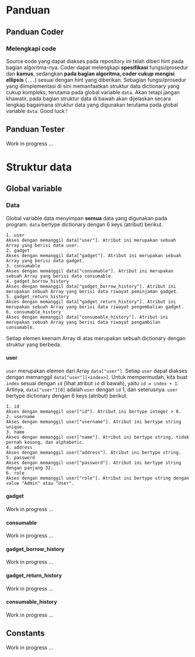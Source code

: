 # Panduan

## Panduan Coder

### Melengkapi code
Source code yang dapat diakses pada repository ini telah diberi hint pada bagian algoritma-nya. Coder dapat melengkapi **spesifikasi** fungsi/prosedur dan **kamus**, sedangkan **pada bagian algoritma, coder cukup mengisi ellipsis** (`...`) sesuai dengan hint yang diberikan.
Sebagian fungsi/prosedur yang diimplementasi di sini memanfaatkan struktur data dictionary yang cukup kompleks, terutama pada global variable `data`. Akan tetapi jangan khawatir, pada bagian struktur data di bawah akan dijelaskan secara lengkap bagaimana struktur data yang digunakan terutama pada global variable `data`.
Good luck !

## Panduan Tester
Work in progress ...

# Struktur data

## Global variable

### Data
Global variable data menyimpan **semua** data yang digunakan pada program. `data` bertype dictionary dengan 6 keys (atribut) berikut.
```
1. user
Akses dengan memanggil data["user"]. Atribut ini merupakan sebuah Array yang berisi data user.
2. gadget
Akses dengan memanggil data["gadget"]. Atribut ini merupakan sebuah Array yang berisi data gadget.
3. consumable
Akses dengan memanggil data["consumable"]. Atribut ini merupakan sebuah Array yang berisi data consumable.
4. gadget_borrow_history
Akses dengan memanggil data["gadget_borrow_history"]. Atribut ini merupakan sebuah Array yang berisi data riwayat peminjaman gadget.
5. gadget_return_history
Akses dengan memanggil data["gadget_return_history"]. Atribut ini merupakan sebuah Array yang berisi data riwayat pengembalian gadget.
6. consumable_history
Akses dengan memanggil data["consumable_history"]. Atribut ini merupakan sebuah Array yang berisi data riwayat pengambilan consumable.
```
Setiap elemen keenam Array di atas merupakan sebuah dictionary dengan struktur yang berbeda.

#### user
`user` merupakan elemen dari Array `data["user"]`. Setiap `user` dapat diakses dengan memanggil `data["user"][<index>]`. Untuk mempermudah, kita buat `index` sesuai dengan `id` (lihat atribut `id` di bawah), yaitu `id = index + 1`. Artinya, `data["user"][0]` adalah `user` dengan `id` 1, dan seterusnya.
`user` bertype dictionary dengan 6 keys (atribut) berikut.
```
1. id
Akses dengan memanggil user["id"]. Atribut ini bertype integer > 0.
2. username
Akses dengan memanggil user["username"]. Atribut ini bertype string unique.
3. name
Akses dengan memanggil user["name"]. Atribut ini bertype string, tidak pernah kosong, dan alphabetic.
4. address
Akses dengan memanggil user["address"]. Atribut ini bertype string.
5. password
Akses dengan memanggil user["password"]. Atribut ini bertype string dengan panjang 32.
6. role
Akses dengan memanggil user["role"]. Atribut ini bertype string dengan value "Admin" atau "User".
```

#### gadget
Work in progress ...

#### consumable
Work in progress ...

#### gadget_borrow_history
Work in progress ...

#### gadget_return_history
Work in progress ...

#### consumable_history
Work in progress ...

## Constants
Work in progress ...